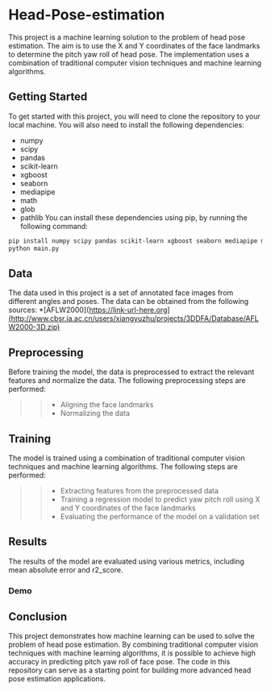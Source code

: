 # Head-Pose-estimation
This project is a machine learning solution to the problem of head pose estimation. The aim is to use the X and Y coordinates of the face landmarks to determine the pitch yaw roll of head pose. The implementation uses a combination of traditional computer vision techniques and machine learning algorithms.
## Getting Started
To get started with this project, you will need to clone the repository to your local machine. You will also need to install the following dependencies:
- numpy
- scipy
- pandas
- scikit-learn
- xgboost
- seaborn
- mediapipe
- math 
- glob 
- pathlib
You can install these dependencies using pip, by running the following command:
```sh
pip install numpy scipy pandas scikit-learn xgboost seaborn mediapipe math glob pathlib
python main.py
```
## Data
The data used in this project is a set of annotated face images from different angles and poses. The data can be obtained from the following sources:
*[AFLW2000](https://link-url-here.org](http://www.cbsr.ia.ac.cn/users/xiangyuzhu/projects/3DDFA/Database/AFLW2000-3D.zip)
## Preprocessing
Before training the model, the data is preprocessed to extract the relevant features and normalize the data. The following preprocessing steps are performed:

>>- Aligning the face landmarks
>>- Normalizing the data
  
## Training
The model is trained using a combination of traditional computer vision techniques and machine learning algorithms. The following steps are performed:

>>- Extracting features from the preprocessed data
>>- Training a regression model to predict yaw pitch roll using X and Y coordinates of the face landmarks
>>- Evaluating the performance of the model on a validation set
  
## Results
The results of the model are evaluated using various metrics, including mean absolute error and r2_score.
### Demo


## Conclusion
This project demonstrates how machine learning can be used to solve the problem of head pose estimation. By combining traditional computer vision techniques with machine learning algorithms, it is possible to achieve high accuracy in predicting pitch yaw roll of face pose. The code in this repository can serve as a starting point for building more advanced head pose estimation applications.
